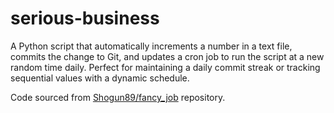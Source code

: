 # serious-business 

A Python script that automatically increments a number in a text file, commits the change to Git, and updates a cron job to run the script at a new random time daily. Perfect for maintaining a daily commit streak or tracking sequential values with a dynamic schedule.

Code sourced from [Shogun89/fancy_job](https://github.com/Shogun89/fancy_job/tree/main) repository.